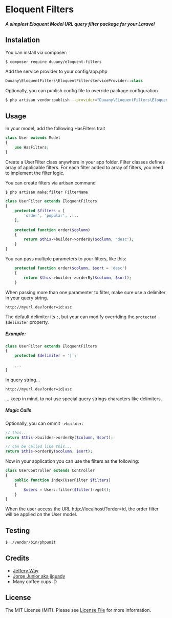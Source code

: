 # Eloquent Filters

##### A simplest Eloquent Model URL query filter package for your Laravel

## Instalation

You can install via composer:

```bash
$ composer require duuany/eloquent-filters
```

Add the service provider to your config/app.php

````php
Duuany\EloquentFilters\EloquentFiltersServiceProvider::class
````

Optionally, you can publish config file to override package configuration

```bash
$ php artisan vendor:publish --provider="Duuany\ELoquentFilters\EloquentFiltersServiceProvider" --tag="config"
```

## Usage

In your model, add the following HasFilters trait

```php
class User extends Model 
{
    use HasFilters;
}
```

Create a UserFilter class anywhere in your app folder. Filter classes defines array of applicable filters.
For each filter added to array of filters, you need to implement the filter logic.

You can create filters via artisan command

```bash
$ php artisan make:filter FilterName
```

```php
class UserFilter extends EloquentFilters
{
    protected $filters = [
        'order', 'popular', ....
    ]; 
    
    protected function order($column)
    {
        return $this->builder->orderBy($column, 'desc');
    }
}
```

You can pass multiple parameters to your filters, like this:

```php
    protected function order($column, $sort = 'desc')
    {
        return $this->builder->orderBy($column, $sort);
    }
```

When passing more than one paramenter to filter, make sure use a delimiter in your query string.

```
http://myurl.dev?order=id:asc
```

The default delimiter its `:`, but your can modify overriding the `protected $delimiter` property.
 
##### Example:

```php
class UserFilter extends EloquentFilters
{
    protected $delimiter = '|';
    
    ...
}
```

In query string...

```
http://myurl.dev?order=id|asc
```

... keep in mind, to not use special query strings characters like delimiters.

##### Magic Calls

Optionally, you can ommit `->builder`:
 
```php
// this...
return $this->builder->orderBy($column, $sort);

// can be called like this...
return $this->orderBy($column, $sort);
```

Now in your application you can use the filters as the following:

```php
class UserController extends Controller
{
    public function index(UserFilter $filters)
    {
        $users = User::filter($filter)->get();
    }
}
```

When the user access the URL http://localhost/?order=id, the order filter will be applied on the User model.

## Testing

```bash
$ ./vendor/bin/phpunit
```

## Credits
* [Jeffery Way](http://laracasts.com)
* [Jorge Junior aka jjquady](http://github.com/jjsquady)
* Many coffee cups :D

## License

The MIT License (MIT). Please see [License File](LICENSE.md) for more information.